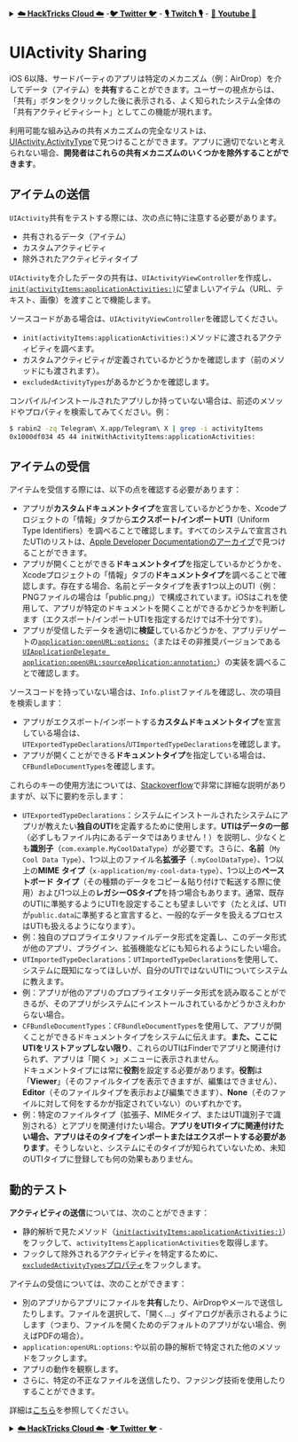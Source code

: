 <details>

<summary><a href="https://cloud.hacktricks.xyz/pentesting-cloud/pentesting-cloud-methodology"><strong>☁️ HackTricks Cloud ☁️</strong></a> -<a href="https://twitter.com/hacktricks_live"><strong>🐦 Twitter 🐦</strong></a> - <a href="https://www.twitch.tv/hacktricks_live/schedule"><strong>🎙️ Twitch 🎙️</strong></a> - <a href="https://www.youtube.com/@hacktricks_LIVE"><strong>🎥 Youtube 🎥</strong></a></summary>

- **サイバーセキュリティ会社**で働いていますか？ **HackTricksで会社を宣伝**したいですか？または、**最新バージョンのPEASSにアクセスしたり、HackTricksをPDFでダウンロード**したいですか？[**SUBSCRIPTION PLANS**](https://github.com/sponsors/carlospolop)をチェックしてください！

- [**The PEASS Family**](https://opensea.io/collection/the-peass-family)を見つけてください。独占的な[**NFT**](https://opensea.io/collection/the-peass-family)のコレクションです。

- [**公式のPEASS＆HackTricksのグッズ**](https://peass.creator-spring.com)を手に入れましょう。

- [**💬**](https://emojipedia.org/speech-balloon/) [**Discordグループ**](https://discord.gg/hRep4RUj7f)または[**telegramグループ**](https://t.me/peass)に**参加**するか、**Twitter**で**フォロー**してください[**🐦**](https://github.com/carlospolop/hacktricks/tree/7af18b62b3bdc423e11444677a6a73d4043511e9/\[https:/emojipedia.org/bird/README.md)[**@carlospolopm**](https://twitter.com/hacktricks_live)**。**

- **ハッキングのトリックを共有するには、[hacktricksリポジトリ](https://github.com/carlospolop/hacktricks)と[hacktricks-cloudリポジトリ](https://github.com/carlospolop/hacktricks-cloud)にPRを提出してください。**

</details>


# UIActivity Sharing

iOS 6以降、サードパーティのアプリは特定のメカニズム（例：AirDrop）を介してデータ（アイテム）を**共有**することができます。ユーザーの視点からは、「共有」ボタンをクリックした後に表示される、よく知られたシステム全体の「共有アクティビティシート」としてこの機能が現れます。

利用可能な組み込みの共有メカニズムの完全なリストは、[UIActivity.ActivityType](https://developer.apple.com/documentation/uikit/uiactivity/activitytype)で見つけることができます。アプリに適切でないと考えられない場合、**開発者はこれらの共有メカニズムのいくつかを除外することができます**。

## **アイテムの送信**

`UIActivity`共有をテストする際には、次の点に特に注意する必要があります。

* 共有されるデータ（アイテム）
* カスタムアクティビティ
* 除外されたアクティビティタイプ

`UIActivity`を介したデータの共有は、`UIActivityViewController`を作成し、[`init(activityItems:applicationActivities:)`](https://developer.apple.com/documentation/uikit/uiactivityviewcontroller/1622019-init)に望ましいアイテム（URL、テキスト、画像）を渡すことで機能します。

ソースコードがある場合は、`UIActivityViewController`を確認してください。

* `init(activityItems:applicationActivities:)`メソッドに渡されるアクティビティを調べます。
* カスタムアクティビティが定義されているかどうかを確認します（前のメソッドにも渡されます）。
* `excludedActivityTypes`があるかどうかを確認します。

コンパイル/インストールされたアプリしか持っていない場合は、前述のメソッドやプロパティを検索してみてください。例：
```bash
$ rabin2 -zq Telegram\ X.app/Telegram\ X | grep -i activityItems
0x1000df034 45 44 initWithActivityItems:applicationActivities:
```
## **アイテムの受信**

アイテムを受信する際には、以下の点を確認する必要があります：

* アプリが**カスタムドキュメントタイプ**を宣言しているかどうかを、Xcodeプロジェクトの「情報」タブから**エクスポート/インポートUTI**（Uniform Type Identifiers）を調べることで確認します。すべてのシステムで宣言されたUTIのリストは、[Apple Developer Documentationのアーカイブ](https://developer.apple.com/library/archive/documentation/Miscellaneous/Reference/UTIRef/Articles/System-DeclaredUniformTypeIdentifiers.html#//apple\_ref/doc/uid/TP40009259)で見つけることができます。
* アプリが開くことができる**ドキュメントタイプ**を指定しているかどうかを、Xcodeプロジェクトの「情報」タブの**ドキュメントタイプ**を調べることで確認します。存在する場合、名前とデータタイプを表す1つ以上のUTI（例：PNGファイルの場合は「public.png」）で構成されています。iOSはこれを使用して、アプリが特定のドキュメントを開くことができるかどうかを判断します（エクスポート/インポートUTIを指定するだけでは不十分です）。
* アプリが受信したデータを適切に**検証**しているかどうかを、アプリデリゲートの[`application:openURL:options:`](https://developer.apple.com/documentation/uikit/uiapplicationdelegate/1623112-application?language=objc)（またはその非推奨バージョンである[`UIApplicationDelegate application:openURL:sourceApplication:annotation:`](https://developer.apple.com/documentation/uikit/uiapplicationdelegate/1623073-application?language=objc)）の実装を調べることで確認します。

ソースコードを持っていない場合は、`Info.plist`ファイルを確認し、次の項目を検索します：

* アプリがエクスポート/インポートする**カスタムドキュメントタイプ**を宣言している場合は、`UTExportedTypeDeclarations`/`UTImportedTypeDeclarations`を確認します。
* アプリが開くことができる**ドキュメントタイプ**を指定している場合は、`CFBundleDocumentTypes`を確認します。

これらのキーの使用方法については、[Stackoverflow](https://stackoverflow.com/questions/21937978/what-are-utimportedtypedeclarations-and-utexportedtypedeclarations-used-for-on-i)で非常に詳細な説明がありますが、以下に要約を示します：

* `UTExportedTypeDeclarations`：システムにインストールされたシステムにアプリが教えたい**独自のUTI**を定義するために使用します。**UTIはデータの一部**（必ずしもファイル内にあるデータではありません！）を説明し、少なくとも**識別子**（`com.example.MyCoolDataType`）が必要です。さらに、**名前**（`My Cool Data Type`）、1つ以上のファイル名**拡張子**（`.myCoolDataType`）、1つ以上の**MIME** **タイプ**（`x-application/my-cool-data-type`）、1つ以上の**ペーストボード** **タイプ**（その種類のデータをコピー＆貼り付けで転送する際に使用）および1つ以上の**レガシーOSタイプ**を持つ場合もあります。通常、既存のUTIに準拠するようにUTIを設定することも望ましいです（たとえば、UTIが`public.data`に準拠すると宣言すると、一般的なデータを扱えるプロセスはUTIも扱えるようになります）。
* 例：独自のプロプライエタリファイルデータ形式を定義し、このデータ形式が他のアプリ、プラグイン、拡張機能などにも知られるようにしたい場合。
* `UTImportedTypeDeclarations`：`UTImportedTypeDeclarations`を使用して、システムに既知になってほしいが、自分のUTIではないUTIについてシステムに教えます。
* 例：アプリが他のアプリのプロプライエタリデータ形式を読み取ることができるが、そのアプリがシステムにインストールされているかどうかさえわからない場合。
* `CFBundleDocumentTypes`：`CFBundleDocumentTypes`を使用して、アプリが開くことができるドキュメントタイプをシステムに伝えます。**また、ここにUTIをリストアップしない限り**、これらのUTIはFinderでアプリと関連付けられず、アプリは「開く >」メニューに表示されません。\
ドキュメントタイプには常に**役割**を設定する必要があります。**役割**は「**Viewer**」（そのファイルタイプを表示できますが、編集はできません）、**Editor**（そのファイルタイプを表示および編集できます）、**None**（そのファイルに対して何をするかが指定されていない）のいずれかです。
* 例：特定のファイルタイプ（拡張子、MIMEタイプ、またはUTI識別子で識別される）とアプリを関連付けたい場合。**アプリをUTIタイプに関連付けたい場合、アプリはそのタイプをインポートまたはエクスポートする必要があります**。そうしないと、システムにそのタイプが知られていないため、未知のUTIタイプに登録しても何の効果もありません。

## 動的テスト

**アクティビティの送信**については、次のことができます：

* 静的解析で見たメソッド（[`init(activityItems:applicationActivities:)`](https://developer.apple.com/documentation/uikit/uiactivityviewcontroller/1622019-init)）をフックして、`activityItems`と`applicationActivities`を取得します。
* フックして除外されるアクティビティを特定するために、[`excludedActivityTypes`プロパティ](https://developer.apple.com/documentation/uikit/uiactivityviewcontroller/1622009-excludedactivitytypes)をフックします。

アイテムの受信については、次のことができます：

* 別のアプリからアプリにファイルを**共有**したり、AirDropやメールで送信したりします。ファイルを選択して、「開く...」ダイアログが表示されるようにします（つまり、ファイルを開くためのデフォルトのアプリがない場合、例えばPDFの場合）。
* `application:openURL:options:`や以前の静的解析で特定された他のメソッドをフックします。
* アプリの動作を観察します。
* さらに、特定の不正なファイルを送信したり、ファジング技術を使用したりすることができます。

詳細は[こちら](https://mobile-security.gitbook.io/mobile-security-testing-guide/ios-testing-guide/0x06h-testing-platform-interaction#dynamic-analysis-8)を参照してください。


<details>

<summary><a href="https://cloud.hacktricks.xyz/pentesting-cloud/pentesting-cloud-methodology"><strong>☁️ HackTricks Cloud ☁️</strong></a> -<a href="https://twitter.com/hacktricks_live"><strong>🐦 Twitter 🐦</strong></a> - <a href="https://www.twitch.tv/h

